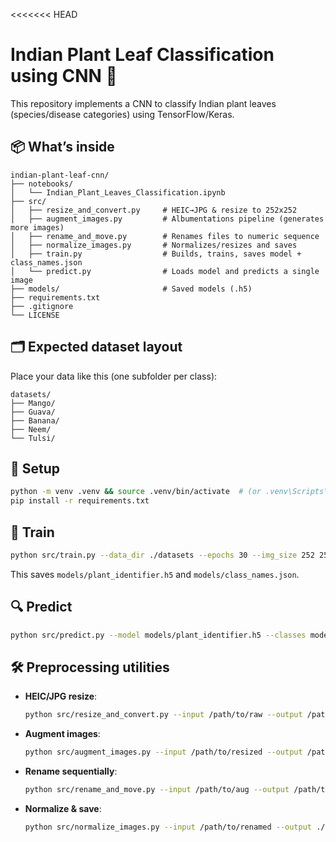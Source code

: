 <<<<<<< HEAD
# Indian Plant Leaf Classification using CNN 🌿

This repository implements a CNN to classify Indian plant leaves (species/disease categories) using TensorFlow/Keras.

## 📦 What’s inside
```
indian-plant-leaf-cnn/
├── notebooks/
│   └── Indian_Plant_Leaves_Classification.ipynb
├── src/
│   ├── resize_and_convert.py     # HEIC→JPG & resize to 252x252
│   ├── augment_images.py         # Albumentations pipeline (generates more images)
│   ├── rename_and_move.py        # Renames files to numeric sequence
│   ├── normalize_images.py       # Normalizes/resizes and saves
│   ├── train.py                  # Builds, trains, saves model + class_names.json
│   └── predict.py                # Loads model and predicts a single image
├── models/                       # Saved models (.h5)
├── requirements.txt
├── .gitignore
└── LICENSE
```

## 🗂️ Expected dataset layout
Place your data like this (one subfolder per class):
```
datasets/
├── Mango/
├── Guava/
├── Banana/
├── Neem/
└── Tulsi/
```

## 🚀 Setup
```bash
python -m venv .venv && source .venv/bin/activate  # (or .venv\Scripts\activate on Windows)
pip install -r requirements.txt
```

## 🧪 Train
```bash
python src/train.py --data_dir ./datasets --epochs 30 --img_size 252 252 --batch_size 32
```
This saves `models/plant_identifier.h5` and `models/class_names.json`.

## 🔍 Predict
```bash
python src/predict.py --model models/plant_identifier.h5 --classes models/class_names.json --image path/to/leaf.jpg --img_size 252 252
```

## 🛠️ Preprocessing utilities
- **HEIC/JPG resize**:
  ```bash
  python src/resize_and_convert.py --input /path/to/raw --output /path/to/resized
  ```
- **Augment images**:
  ```bash
  python src/augment_images.py --input /path/to/resized --output /path/to/aug --count 10
  ```
- **Rename sequentially**:
  ```bash
  python src/rename_and_move.py --input /path/to/aug --output /path/to/renamed
  ```
- **Normalize & save**:
  ```bash
  python src/normalize_images.py --input /path/to/renamed --output ./datasets/Mango
  ```
